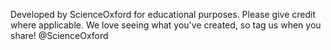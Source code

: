 Developed by ScienceOxford for educational purposes. Please give credit where applicable. 
We love seeing what you've created, so tag us when you share! @ScienceOxford
